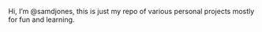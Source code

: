 Hi, I’m @samdjones, this is just my repo of various personal projects mostly for fun and learning.
<!---
samdjones/samdjones is a ✨ special ✨ repository because its `README.md` (this file) appears on your GitHub profile.
You can click the Preview link to take a look at your changes.
--->
